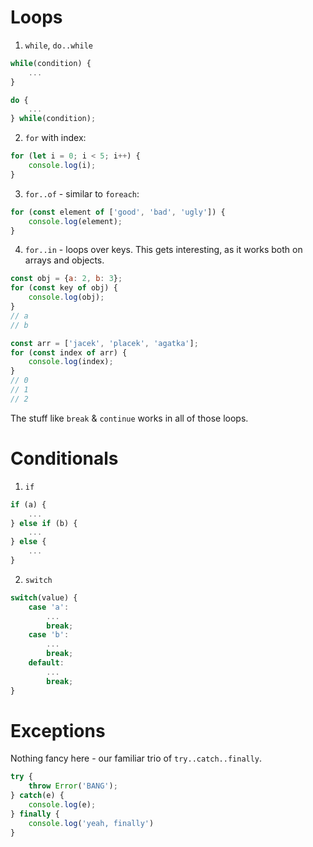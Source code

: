 # Loops

1. `while`, `do..while`

```javascript
while(condition) {
	...
}

do {
	...
} while(condition);
```

2. `for` with index:

```javascript
for (let i = 0; i < 5; i++) {
	console.log(i);
}
```

3. `for..of` - similar to `foreach`:

```javascript
for (const element of ['good', 'bad', 'ugly']) {
	console.log(element);
}
```

4. `for..in` - loops over keys. This gets interesting, as it works both on arrays and objects.

```javascript
const obj = {a: 2, b: 3};
for (const key of obj) {
	console.log(obj);
}
// a
// b

const arr = ['jacek', 'placek', 'agatka'];
for (const index of arr) {
	console.log(index);
}
// 0
// 1
// 2
```

The stuff like `break` & `continue` works in all of those loops.

# Conditionals

1. `if`
```javascript
if (a) {
	...
} else if (b) {
	...
} else {
	...
}
```

2. `switch`

```javascript
switch(value) {
	case 'a':
		...
		break;
	case 'b':
		...
		break;
	default:
		...
		break;
}
```

# Exceptions

Nothing fancy here - our familiar trio of `try..catch..finally`.

```javascript
try {
	throw Error('BANG');
} catch(e) {
	console.log(e);
} finally {
	console.log('yeah, finally')
}
```
